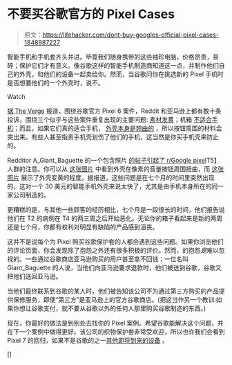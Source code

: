 # 不要买谷歌官方的 Pixel Cases

> 原文：<https://lifehacker.com/dont-buy-googles-official-pixel-cases-1848987227>

智能手机和手机套齐头并进。毕竟我们随身携带的这些袖珍电脑，价格昂贵，易碎；保护它们才有意义。像谷歌这样的智能手机制造商知道这一点，并制作他们自己的外壳，和他们的设备一起卖给你。然而，当谷歌问你在挑选新的 Pixel 手机时是否想要他们的一个外壳时，说不。

Watch

[据 The Verge](https://www.theverge.com/2022/5/24/23140038/pixel-6-pro-google-phone-case-yellowing-discoloration-stains-warping) 报道，围绕谷歌官方 Pixel 6 案件，Reddit 和亚马逊上都有数十条投诉，围绕三个似乎与这些案件重复出现的主要问题: [素材发黄](https://www.reddit.com/r/GooglePixel/comments/uww0tq/pixel_6_case_made_by_google_is_trash/?utm_source=share&utm_medium=web2x&context=3)；机箱 [不适合手机](https://www.amazon.com/Google-Pixel-Pro-Case-Shock-Absorbing/product-reviews/B09HLDKDHL/?asc_campaign=InlineText&asc_refurl=https://lifehacker.com/dont-buy-googles-official-pixel-cases-1848987227&asc_source=&tag=kinjalifehackerlink-20)；而且，如果它们真的适合手机， [外壳本身是翘曲的](https://tinyurl.com/2p96jdj9) ，所以按钮周围的材料会突出来。有些人甚至指责手机壳划伤了他们的手机，这当然是你买手机壳来防止的。

Redditor A_Giant_Baguette 的一个包含照片 [的帖子引起了 r/Google pixel](https://www.reddit.com/r/GooglePixel/comments/uww0tq/pixel_6_case_made_by_google_is_trash/?utm_source=share&utm_medium=web2x&context=3)T5】人群的注意。你可以从 [这张图片](https://imgur.com/a/PekFGa9) 中看到外壳在像素的音量按钮周围扭曲，而 [这张照片](https://imgur.com/a/QOtpAPN) 展示了外壳变黄的程度。据报道，这些问题是在七个月的时间里突然出现的，这对一个 30 美元的智能手机外壳来说太快了，尤其是由手机本身所在的同一家公司制造的。

更糟糕的是，与其他一些顾客的经历相比，七个月是一段很长的时间，他们报告说他们在 T2 的病例在 T4 的两三周之后开始恶化。无论你的箱子看起来是新的两周还是七个月，你都有权利对明显有缺陷的产品感到沮丧。

这并不是说每个为 Pixel 购买谷歌保护套的人都会遇到这些问题。如果你浏览他们的评论页面，你会发现除了抱怨之外还有很多积极的评价。然而，的抱怨*是*难以忽视的。一些通过谷歌商店亚马逊购买的用户甚至拿不回钱；一位名叫 Giant_Baguette 的人说，当他们向亚马逊要求退款时，他们被送到谷歌，谷歌又把他们送回亚马逊。

当他们最终联系到谷歌的某人时，他们被告知该公司不为通过第三方购买的产品提供保修服务，即使“第三方”是亚马逊上的官方谷歌商店。(把这当作另一个教训:如果你想让谷歌支付，就不要从谷歌以外的任何人那里购买谷歌制造的东西。)

现在，你最好的做法是到别处去找你的 Pixel 案例。希望谷歌能解决这个问题，并在下一个案例中做得更好。该公司的织物保护套非常受欢迎，所以也许我们会看到 Pixel 7 的回归，如果不是谷歌的之一[其他即将到来的设备](https://lifehacker.com/10-of-the-best-google-i-o-reveals-you-probably-missed-1848921119) 。

[]